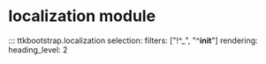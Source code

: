 # localization module

::: ttkbootstrap.localization selection: filters: ["!^_", "^__init__"] rendering: heading_level: 2
